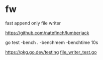# fw
fast append only file writer

https://github.com/natefinch/lumberjack

go test -bench . -benchmem -benchtime 10s

https://pkg.go.dev/testing
[file_writer_test.go](file_writer_test.go)